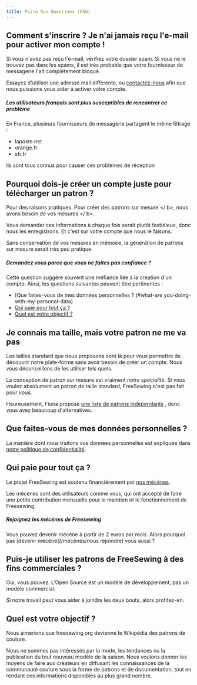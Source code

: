 ```yaml
---
title: Foire Aux Questions (FAQ)
---
```


## Comment s'inscrire ? Je n'ai jamais reçu l'e-mail pour activer mon compte !

Si vous n'avez pas reçu l'e-mail, vérifiez votre dossier spam. Si vous ne le trouvez pas dans les spams, il est très probable que votre fournisseur de messagerie l'ait complètement bloqué.

Essayez d'utiliser une adresse mail différente, ou [contactez-nous](https://gitter.im/freesewing/help) afin que nous puissions vous aider à activer votre compte.

<Note>

##### Les utilisateurs français sont plus susceptibles de rencontrer ce problème

En France, plusieurs fournisseurs de messagerie partagent le même filtrage :

 - laposte.net
 - orange.fr
 - sfr.fr

Ils sont tous connus pour causer ces problèmes de réception

</Note>

## Pourquoi dois-je créer un compte juste pour télécharger un patron ?

Pour des raisons pratiques. Pour créer des patrons sur mesure </ b>, nous avons besoin de vos mesures </ b>.

Vous demander ces informations à chaque fois serait plutôt fastidieux, donc nous les enregistrons. Et c'est sur votre compte que nous le faisons.

Sans conservation de vos mesures en mémoire, la génération de patrons sur mesure serait très peu pratique.

<Note>

##### Demandez vous parce que vous ne faites pas confiance ?

Cette question suggère souvent une méfiance liée à la création d'un compte. Ainsi, les questions suivantes peuvent être pertinentes :

 - [Que faites-vous de mes données personnelles ? (#what-are you-doing-with-my-personal-data)
 - [Qui paie pour tout ça ?](#who-pays-for-all-of-this)
 - [Quel est votre objectif ?](#whats-your-end-game)

</Note>

## Je connais ma taille, mais votre patron ne me va pas

Les tailles standard que nous proposons sont là pour vous permettre de découvrir notre plate-forme sans avoir besoin de créer un compte. Nous vous déconseillons de les utiliser tels quels.

La conception de patron sur mesure est vraiment *notre spécialité*. Si vous voulez absolument un patron de taille standard, FreeSewing n'est pas fait pour vous.

Heureusement, Fiona propose [une liste de patrons indépendants](https://chainstitcher.blogspot.com/p/indie-pattern-designers.html) , donc vous avez beaucoup d'alternatives.

## Que faites-vous de mes données personnelles ?

La manière dont nous traitons vos données personnelles est expliquée dans [notre politique de confidentialité](/docs/about/privacy/).

## Qui paie pour tout ça ?

Le projet FreeSewing est soutenu financièrement par [nos mécènes](/patrons).

Les mécènes sont des utilisateurs comme vous, qui ont accepté de faire une petite contribution mensuelle pour le maintien et le fonctionnement de Freesewing.

<Note>

##### Rejoignez les mécènes de Freesewing
Vous pouvez devenir mécène à partir de 2 euros par mois. Alors pourquoi pas 
[devenir mécène](/mécènes/nous rejoindre) vous aussi ?

</Note>

## Puis-je utiliser les patrons de FreeSewing à des fins commerciales ?

Oui, vous pouvez. L'Open Source est un modèle de développement, pas un modèle commercial.

Si notre travail peut vous aider à joindre les deux bouts, alors profitez-en.

## Quel est votre objectif ?

Nous aimerions que freesewing.org devienne le Wikipédia des patrons de couture.

Nous ne sommes pas intéressés par la mode, les tendances ou la publication du tout nouveau modèle de la saison. Nous voulons donner les moyens de faire aux créateurs en diffusant les connaissances de la communauté couture sous la forme de patrons et de documentation, tout en rendant ces informations disponibles au plus grand nombre. 
